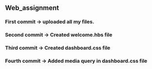 ## Web_assignment
### First commit -> uploaded all my files. 
### Second commit -> Created welcome.hbs file
### Third commit -> Created dashboard.css file
### Fourth commit -> Added media query in dashboard.css file
